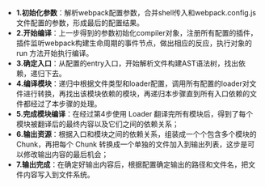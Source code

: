 - **1.初始化参数**：解析webpack配置参数，合并shell传入和webpack.config.js文件配置的参数，形成最后的配置结果。
- **2.开始编译**：上一步得到的参数初始化compiler对象，注册所有配置的插件，插件监听webpack构建生命周期的事件节点，做出相应的反应，执行对象的 run 方法开始执行编译。
- **3.确定入口**：从配置的entry入口，开始解析文件构建AST语法树，找出依赖，递归下去。
- **4.编译模块**：递归中根据文件类型和loader配置，调用所有配置的loader对文件进行转换，再找出该模块依赖的模块，再递归本步骤直到所有入口依赖的文件都经过了本步骤的处理。
- **5.完成模块编译**：在经过第4步使⽤ Loader 翻译完所有模块后，得到了每个模块被翻译后的最终内容以及它们之间的依赖关系；
- **6.输出资源**：根据⼊⼝和模块之间的依赖关系，组装成⼀个个包含多个模块的 Chunk，再把每个 Chunk 转换成⼀个单独的⽂件加⼊到输出列表，这步是可以修改输出内容的最后机会；
- **7.输出完成**：在确定好输出内容后，根据配置确定输出的路径和⽂件名，把⽂件内容写⼊到⽂件系统。
